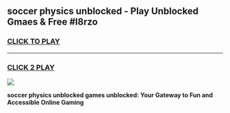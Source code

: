 
## soccer physics unblocked - Play Unblocked Gmaes & Free #l8rzo
<h3>
<a href="https://news.freeplayer.one?title=soccer_physics_unblocked&ref=26F">CLICK TO PLAY</a></h3>
<hr>

<h3>
<a href="https://news.freeplayer.one?title=soccer_physics_unblocked&ref=26F">CLICK 2 PLAY</a>
  
</h3>

<a href="https://news.freeplayer.one?title=soccer_physics_unblocked&ref=26F/"><img src="https://clearcache.store/games.png"></a>


**soccer physics unblocked games unblocked: Your Gateway to Fun and Accessible Online Gaming**
